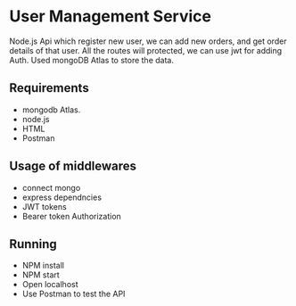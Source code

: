 
# User Management Service

Node.js Api which register new user, we can add new orders, and get order details of that user. 
All the routes will protected, we can use jwt for adding Auth. Used mongoDB Atlas to store the data. 



## Requirements

- mongodb Atlas.
- node.js
- HTML
- Postman

## Usage of middlewares
 - connect mongo
 - express dependncies
 - JWT tokens
 - Bearer token Authorization
 
 
## Running
- NPM install
- NPM start
- Open localhost
- Use Postman to test the API



